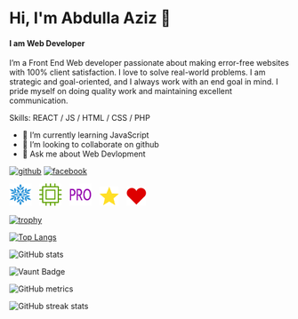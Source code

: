 # Hi, I'm Abdulla Aziz 👋
#### I am Web Developer
I’m a Front End Web developer passionate about making error-free websites with 100% client satisfaction. I love to solve real-world problems. I am strategic and goal-oriented, and I always work with an end goal in mind. I pride myself on doing quality work and maintaining excellent communication. 

Skills: REACT / JS / HTML / CSS / PHP

- 🌱 I’m currently learning JavaScript 
- 👯 I’m looking to collaborate on github 
- 💬 Ask me about Web Devlopment 


[<img src='https://cdn.jsdelivr.net/npm/simple-icons@3.0.1/icons/github.svg' alt='github' height='40'>](https://github.com/Abdullah-Ebny-Aziz-Arman)  [<img src='https://cdn.jsdelivr.net/npm/simple-icons@3.0.1/icons/facebook.svg' alt='facebook' height='40'>](https://www.facebook.com/https://www.facebook.com/AbdullahEbnyAzizArman)  

<a href='https://archiveprogram.github.com/'><img src='https://raw.githubusercontent.com/acervenky/animated-github-badges/master/assets/acbadge.gif' width='40' height='40'></a> <a href='https://docs.github.com/en/developers'><img src='https://raw.githubusercontent.com/acervenky/animated-github-badges/master/assets/devbadge.gif' width='40' height='40'></a> <a href='https://github.com/pricing'><img src='https://raw.githubusercontent.com/acervenky/animated-github-badges/master/assets/pro.gif' width='40' height='40'></a> <a href='https://stars.github.com/'><img src='https://raw.githubusercontent.com/acervenky/animated-github-badges/master/assets/starbadge.gif' width='35' height='35'></a> <a href='https://docs.github.com/en/github/supporting-the-open-source-community-with-github-sponsors'><img src='https://raw.githubusercontent.com/acervenky/animated-github-badges/master/assets/sponsorbadge.gif' width='35' height='35'></a> 

[![trophy](https://github-profile-trophy.vercel.app/?username=Abdullah-Ebny-Aziz-Arman)](https://github.com/ryo-ma/github-profile-trophy)

[![Top Langs](https://github-readme-stats.vercel.app/api/top-langs/?username=Abdullah-Ebny-Aziz-Arman)](https://github.com/anuraghazra/github-readme-stats)

![GitHub stats](https://github-readme-stats.vercel.app/api?username=Abdullah-Ebny-Aziz-Arman&show_icons=true&count_private=true)  

![Vaunt Badge](https://api.vaunt.dev/v1/github/entities/Abdullah-Ebny-Aziz-Arman/contributions?format=svg&private=true)  

![GitHub metrics](https://metrics.lecoq.io/Abdullah-Ebny-Aziz-Arman)  

![GitHub streak stats](https://streak-stats.demolab.com/?user=Abdullah-Ebny-Aziz-Arman)  


